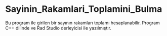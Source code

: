 # Sayinin_Rakamlari_Toplamini_Bulma
 Bu program ile girilen bir sayının rakamları toplamı hesaplanabilir. Program C++ dilinde ve Rad Studio derleyicisi ile yazılmıştır.
